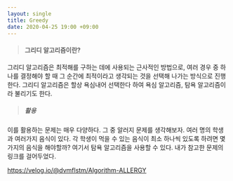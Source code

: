 ```yaml
---
layout: single
title: Greedy
date: 2020-04-25 19:00 +09:00
---
```


>#### 그리디 알고리즘이란?

그리디 알고리즘은 최적해를 구하는 데에 사용되는 근사적인 방법으로, 여러 경우 중 하나를 결정해야 할 때 그 순간에 최적이라고 생각되는 것을 선택해 나가는 방식으로 진행한다. 그리디 알고리즘은 할상 욕심내어 선택한다 하여 욕심 알고리즘, 탐욕 알고리즘이라 불리기도 한다.


>##### 활용

이를 활용하는 문제는 매우 다양하다. 그 중 알러지 문제를 생각해보자.  여러 명의 학생과 여러가지 음식이 있다. 각 학생이 먹을 수 있는 음식이 최소 하나씩 있도록 하려면 몇 가지의 음식을 해야할까? 여기서 탐욕 알고리즘을 사용할 수 있다. 내가 참고한 문제의 링크를 걸어두었다.

<https://velog.io/@dvmflstm/Algorithm-ALLERGY>